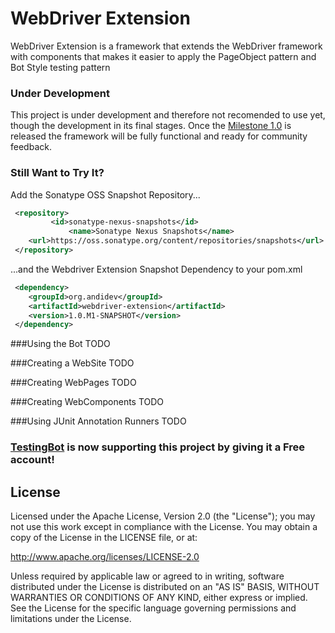 WebDriver Extension
===================

WebDriver Extension is a framework that extends the WebDriver framework with components that makes it easier to apply the PageObject pattern and Bot Style testing pattern

### Under Development
This project is under development and therefore not recomended to use yet, though the development in its final stages. Once the [Milestone 1.0](https://github.com/andidev/webdriver-extension/issues?milestone=1&page=1&sort=created&state=open) is released the framework will be fully functional and ready for community feedback.

### Still Want to Try It?
Add the Sonatype OSS Snapshot Repository...
```xml
 <repository>
 		 <id>sonatype-nexus-snapshots</id> 
			 <name>Sonatype Nexus Snapshots</name>
    <url>https://oss.sonatype.org/content/repositories/snapshots</url>
 </repository>
```
...and the Webdriver Extension Snapshot Dependency to your pom.xml
```xml
 <dependency>
    <groupId>org.andidev</groupId>
    <artifactId>webdriver-extension</artifactId>
    <version>1.0.M1-SNAPSHOT</version>
 </dependency>
```
###Using the Bot
TODO

###Creating a WebSite
TODO

###Creating WebPages
TODO

###Creating WebComponents
TODO

###Using JUnit Annotation Runners 
TODO

### <a href="http://testingbot.com" target="_blank">TestingBot</a> is now supporting this project by giving it a Free account!


## License

Licensed under the Apache License, Version 2.0 (the "License");
you may not use this work except in compliance with the License.
You may obtain a copy of the License in the LICENSE file, or at:

   http://www.apache.org/licenses/LICENSE-2.0

Unless required by applicable law or agreed to in writing, software
distributed under the License is distributed on an "AS IS" BASIS,
WITHOUT WARRANTIES OR CONDITIONS OF ANY KIND, either express or implied.
See the License for the specific language governing permissions and
limitations under the License.
